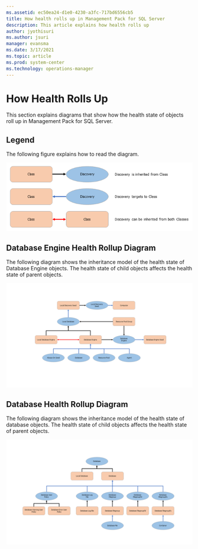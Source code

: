 ```yaml
---
ms.assetid: ec50ea24-d1e0-4230-a3fc-717bd6556cb5
title: How health rolls up in Management Pack for SQL Server
description: This article explains how health rolls up
author: jyothisuri
ms.author: jsuri
manager: evansma
ms.date: 3/17/2021
ms.topic: article
ms.prod: system-center
ms.technology: operations-manager
---
```


# How Health Rolls Up

This section explains diagrams that show how the health state of objects roll up in Management Pack for SQL Server.

## Legend

The following figure explains how to read the diagram.

![Legend](./media/sql-server-management-pack/health-rolls-up-legend.png)

## Database Engine Health Rollup Diagram 

The following diagram shows the inheritance model of the health state of Database Engine objects. The health state of child objects affects the health state of parent objects.

![Health diagram](./media/sql-server-management-pack/health-rollup-diagram.png)

## Database Health Rollup Diagram

The following diagram shows the inheritance model of the health state of database objects. The health state of child objects affects the health state of parent objects.

![Database diagram](./media/sql-server-management-pack/database-health-rollup-diagram.png)
